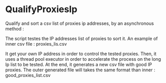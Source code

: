 # QualifyProxiesIp
Qualify and sort a csv list of proxies ip addresses, by an asynchronous method :

The script testes the IP addresses list of proxies to sort it.
An example of inner csv file : proxies_lis.csv

It get your own IP address in order to control the tested proxies.
Then, it uses a thread pool executor in order to accelerate the process on the long Ip list to be tested.
At the end, it generates a new csv file with good IP proxies.
The outer generated file will takes the same format than inner : good_proxies_list.csv
